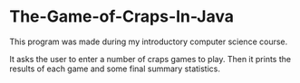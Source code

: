 # The-Game-of-Craps-In-Java
This program was made during my introductory computer science course. 

It asks the user to enter a number of craps games to play. 
Then it prints the results of each game and some final summary statistics.
